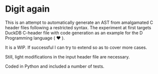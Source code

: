 # Digit again

This is an attempt to automatically generate an AST from amalgamated C header files following a restricted syntax.
The experiment at first targets DuckDB C-header file with code generation as an example for the D Programming language ( :heart: ).

It is a WIP. If successful I can try to extend so as to cover more cases.

Still, light modifications in the input header file are necessary.

Coded in Python and included a number of tests.
